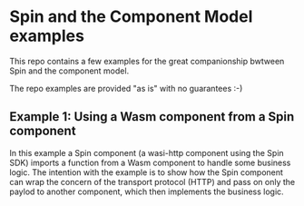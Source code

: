 # Spin and the Component Model examples

This repo contains a few examples for the great companionship bwtween Spin and the component model.

The repo examples are provided "as is" with no guarantees :-)

## Example 1: Using a Wasm component from a Spin component

In this example a Spin component (a wasi-http component using the Spin SDK) imports a function from a Wasm component to handle some business logic. The intention with the example is to show how the Spin component can wrap the concern of the transport protocol (HTTP) and pass on only the paylod to another component, which then implements the business logic. 
